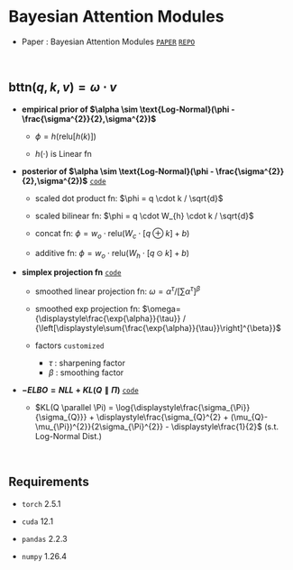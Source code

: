 # Bayesian Attention Modules

- Paper : Bayesian Attention Modules [`PAPER`](https://doi.org/10.48550/arXiv.2010.10604) [`REPO`](https://github.com/zhougroup/BAM)

</br>

## $\text{bttn}(q,k,v)=\omega \cdot v$

- **empirical prior of $\alpha \sim \text{Log-Normal}(\phi - \frac{\sigma^{2}}{2},\sigma^{2})$**
  - $\phi=h(\text{relu}[h(k)])$

  - $h(\cdot)$ is Linear fn

- **posterior of $\alpha \sim \text{Log-Normal}(\phi - \frac{\sigma^{2}}{2},\sigma^{2})$** [`code`](https://github.com/jayarnim/BAYES-BTTN/blob/main/attn_score_fn.py)
    - scaled dot product fn: $\phi = q \cdot k / \sqrt{d}$
    
    - scaled bilinear fn: $\phi = q \cdot W_{h} \cdot k / \sqrt{d}$
    
    - concat fn: $\phi = w_{o} \cdot \text{relu}(W_{c} \cdot [q \oplus k] + b)$
    
    - additive fn: $\phi = w_{o} \cdot \text{relu}(W_{h} \cdot [q \odot k] + b)$

- **simplex projection fn** [`code`](https://github.com/jayarnim/BAYES-BTTN/blob/main/simplex_proj_fn.py)
    - smoothed linear projection fn: $\omega=\alpha^{\tau} \Bigg/ \left[\sum{\alpha^{\tau}}\right]^{\beta}$
    
    - smoothed exp projection fn: $\omega={\displaystyle\frac{\exp{\alpha}}{\tau}} / {\left[\displaystyle\sum{\frac{\exp{\alpha}}{\tau}}\right]^{\beta}}$
    
    - factors `customized`
        - $\tau$ : sharpening factor
        - $\beta$ : smoothing factor

- **$-ELBO = NLL + KL(Q \parallel \Pi)$** [`code`](https://github.com/jayarnim/BAYES-BTTN/blob/main/kl_div_fn.py)
    - $KL(Q \parallel \Pi) = \log{\displaystyle\frac{\sigma_{\Pi}}{\sigma_{Q}}} + \displaystyle\frac{\sigma_{Q}^{2} + (\mu_{Q}-\mu_{\Pi})^{2}}{2\sigma_{\Pi}^{2}} - \displaystyle\frac{1}{2}$ (s.t. Log-Normal Dist.)

</br>

## Requirements

- `torch` 2.5.1

- `cuda` 12.1

- `pandas` 2.2.3

- `numpy` 1.26.4
